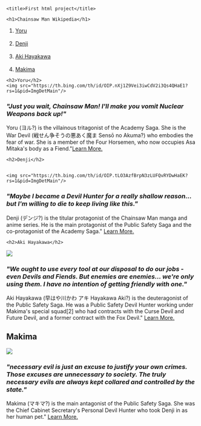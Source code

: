 <!DOCTYPE html

<head>

    <title>First html project</title>

    <h1>Chainsaw Man Wikipedia</h1>
    
<ol>

<li><a href="#Yoru">Yoru</a></li> <br>
<li><a href="#Denji">Denji</a></li> <br>
<li><a href="#Aki Hayakawa">Aki Hayakawa</a></li> <br>
<li><a href="#Makima">Makima</a></li>

</ol>
</head>

<body>


<div id="Yoru">

    <h2>Yoru</h2>
    <img src="https://th.bing.com/th/id/OIP.nXj1Z9Vei3iwCdV2i3Qs4QHaE1?rs=1&pid=ImgDetMain"/>
<h3><em>"Just you wait, Chainsaw Man! I'll make you vomit Nuclear Weapons back up!"</em></h3>
    <p>Yoru (ヨル?) is the villainous tritagonist of the Academy Saga. She is the War Devil (戦せん争そうの悪あく魔ま Sensō no Akuma?) who embodies the fear of war. She is a member of the Four Horsemen, who now occupies Asa Mitaka's body as a Fiend."<a href="https://chainsaw-man.fandom.com/wiki/Yoru#Relationships">Learn More.</a></p>


</div>


<div id="Denji">


    <h2>Denji</h2>


    <img src="https://th.bing.com/th/id/OIP.tLO3AzfBrpN3zLUFQvRYDwHaEK?rs=1&pid=ImgDetMain"/>
<h3><em>"Maybe I became a Devil Hunter for a really shallow reason... but I'm willing to die to keep living like this."</em></h3>
    <p>Denji (デンジ?) is the titular protagonist of the Chainsaw Man manga and anime series. He is the main protagonist of the Public Safety Saga and the co-protagonist of the Academy Saga." <a href="https://chainsaw-man.fandom.com/wiki/Denji">Learn More.</a></p>


</div>


<div id="Aki Hayakawa">


    <h2>Aki Hayakawa</h2>
<img src="https://wallpapercave.com/wp/wp9194204.jpg"/>
<h3><em>"We ought to use every tool at our disposal to do our jobs - even Devils and Fiends. But enemies are enemies... we're only using them. I have no intention of getting friendly with one."</em></h3>
<p>Aki Hayakawa (早はや川かわ アキ Hayakawa Aki?) is the deuteragonist of the Public Safety Saga. He was a Public Safety Devil Hunter working under Makima's special squad[2] who had contracts with the Curse Devil and Future Devil, and a former contract with the Fox Devil." <a href="https://chainsaw-man.fandom.com/wiki/Aki_Hayakawa#Relationships">Learn More.</a></p>


</div>


<div id="Makima">


<h2>Makima</h2>
<img src="https://images8.alphacoders.com/125/1253316.jpg"/>
<h3><em>"necessary evil is just an excuse to justify your own crimes. Those excuses are unnecessary to society. The truly necessary evils are always kept collared and controlled by the state."</em></h3>
<p>Makima (マキマ?) is the main antagonist of the Public Safety Saga. She was the Chief Cabinet Secretary's Personal Devil Hunter who took Denji in as her human pet." <a href="https://chainsaw-man.fandom.com/wiki/Makima">Learn More.</a></p>



</div>

</body>
